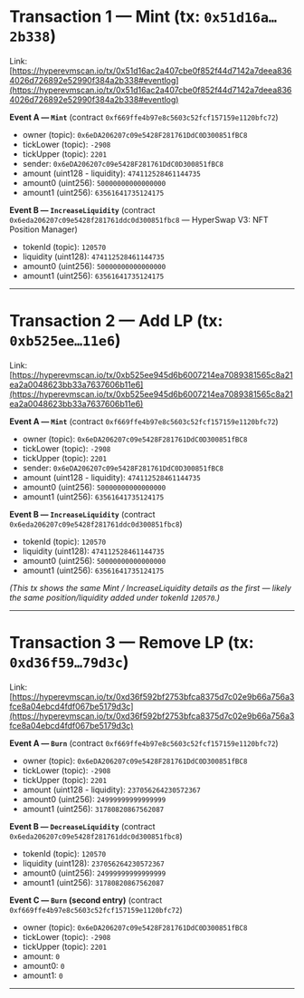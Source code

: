 # Transaction 1 — Mint (tx: `0x51d16a…2b338`)

Link: [https://hyperevmscan.io/tx/0x51d16ac2a407cbe0f852f44d7142a7deea8364026d726892e52990f384a2b338#eventlog](https://hyperevmscan.io/tx/0x51d16ac2a407cbe0f852f44d7142a7deea8364026d726892e52990f384a2b338#eventlog)

**Event A — `Mint`** (contract `0xf669ffe4b97e8c5603c52fcf157159e1120bfc72`)

* owner (topic): `0x6eDA206207c09e5428F281761DdC0D300851fBC8`
* tickLower (topic): `-2908`
* tickUpper (topic): `2201`
* sender: `0x6eDA206207c09e5428F281761DdC0D300851fBC8`
* amount (uint128 - liquidity): `474112528461144735`
* amount0 (uint256): `50000000000000000`
* amount1 (uint256): `63561641735124175`

**Event B — `IncreaseLiquidity`** (contract `0x6eda206207c09e5428f281761ddc0d300851fbc8` — HyperSwap V3: NFT Position Manager)

* tokenId (topic): `120570`
* liquidity (uint128): `474112528461144735`
* amount0 (uint256): `50000000000000000`
* amount1 (uint256): `63561641735124175`

---

# Transaction 2 — Add LP (tx: `0xb525ee…11e6`)

Link: [https://hyperevmscan.io/tx/0xb525ee945d6b6007214ea7089381565c8a21ea2a0048623bb33a7637606b11e6](https://hyperevmscan.io/tx/0xb525ee945d6b6007214ea7089381565c8a21ea2a0048623bb33a7637606b11e6)

**Event A — `Mint`** (contract `0xf669ffe4b97e8c5603c52fcf157159e1120bfc72`)

* owner (topic): `0x6eDA206207c09e5428F281761DdC0D300851fBC8`
* tickLower (topic): `-2908`
* tickUpper (topic): `2201`
* sender: `0x6eDA206207c09e5428F281761DdC0D300851fBC8`
* amount (uint128 - liquidity): `474112528461144735`
* amount0 (uint256): `50000000000000000`
* amount1 (uint256): `63561641735124175`

**Event B — `IncreaseLiquidity`** (contract `0x6eda206207c09e5428f281761ddc0d300851fbc8`)

* tokenId (topic): `120570`
* liquidity (uint128): `474112528461144735`
* amount0 (uint256): `50000000000000000`
* amount1 (uint256): `63561641735124175`

*(This tx shows the same Mint / IncreaseLiquidity details as the first — likely the same position/liquidity added under tokenId `120570`.)*

---

# Transaction 3 — Remove LP (tx: `0xd36f59…79d3c`)

Link: [https://hyperevmscan.io/tx/0xd36f592bf2753bfca8375d7c02e9b66a756a3fce8a04ebcd4fdf067be5179d3c](https://hyperevmscan.io/tx/0xd36f592bf2753bfca8375d7c02e9b66a756a3fce8a04ebcd4fdf067be5179d3c)

**Event A — `Burn`** (contract `0xf669ffe4b97e8c5603c52fcf157159e1120bfc72`)

* owner (topic): `0x6eDA206207c09e5428F281761DdC0D300851fBC8`
* tickLower (topic): `-2908`
* tickUpper (topic): `2201`
* amount (uint128 - liquidity): `237056264230572367`
* amount0 (uint256): `24999999999999999`
* amount1 (uint256): `31780820867562087`

**Event B — `DecreaseLiquidity`** (contract `0x6eda206207c09e5428f281761ddc0d300851fbc8`)

* tokenId (topic): `120570`
* liquidity (uint128): `237056264230572367`
* amount0 (uint256): `24999999999999999`
* amount1 (uint256): `31780820867562087`

**Event C — `Burn` (second entry)** (contract `0xf669ffe4b97e8c5603c52fcf157159e1120bfc72`)

* owner (topic): `0x6eDA206207c09e5428F281761DdC0D300851fBC8`
* tickLower (topic): `-2908`
* tickUpper (topic): `2201`
* amount: `0`
* amount0: `0`
* amount1: `0`

---
